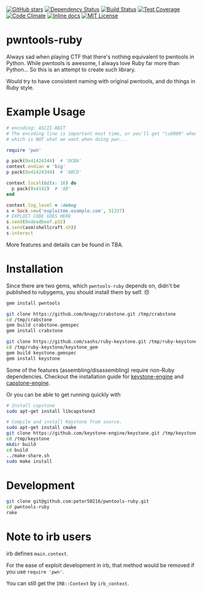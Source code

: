 [![GitHub stars](https://img.shields.io/github/stars/peter50216/pwntools-ruby.svg)](https://github.com/peter50216/pwntools-ruby/stargazers)
[![Dependency Status](https://img.shields.io/gemnasium/peter50216/pwntools-ruby.svg)](https://gemnasium.com/peter50216/pwntools-ruby)
[![Build Status](https://img.shields.io/travis/peter50216/pwntools-ruby.svg)](https://travis-ci.org/peter50216/pwntools-ruby)
[![Test Coverage](https://img.shields.io/codeclimate/coverage/github/peter50216/pwntools-ruby.svg)](https://codeclimate.com/github/peter50216/pwntools-ruby/coverage)
[![Code Climate](https://img.shields.io/codeclimate/github/peter50216/pwntools-ruby.svg)](https://codeclimate.com/github/peter50216/pwntools-ruby)
[![Inline docs](https://inch-ci.org/github/peter50216/pwntools-ruby.svg)](https://inch-ci.org/github/peter50216/pwntools-ruby)
[![MIT License](https://img.shields.io/badge/license-MIT-blue.svg)](http://choosealicense.com/licenses/mit/)

# pwntools-ruby

Always sad when playing CTF that there's nothing equivalent to pwntools in Python.
While pwntools is awesome, I always love Ruby far more than Python...
So this is an attempt to create such library.

Would try to have consistent naming with original pwntools, and do things in Ruby style.

# Example Usage
```ruby
# encoding: ASCII-8BIT
# The encoding line is important most time, or you'll get "\u0000" when using "\x00" in code,
# which is NOT what we want when doing pwn...

require 'pwn'

p pack(0x41424344)  # 'DCBA'
context.endian = 'big'
p pack(0x41424344)  # 'ABCD'

context.local(bits: 16) do
  p pack(0x4142)  # 'AB'
end

context.log_level = :debug
s = Sock.new('exploitme.example.com', 31337)
# EXPLOIT CODE GOES HERE
s.send(0xdeadbeef.p32)
s.send(asm(shellcraft.sh))
s.interact
```

More features and details can be found in TBA.

# Installation

Since there are two gems, which `pwntools-ruby` depends on, didn't be published to rubygems,
you should install them by self. :disappointed:

```sh
gem install pwntools

git clone https://github.com/bnagy/crabstone.git /tmp/crabstone
cd /tmp/crabstone
gem build crabstone.gemspec
gem install crabstone

git clone https://github.com/sashs/ruby-keystone.git /tmp/ruby-keystone
cd /tmp/ruby-keystone/keystone_gem
gem build keystone.gemspec
gem install keystone
```

Some of the features (assembling/disassembling) require non-Ruby dependencies. Checkout the
installation guide for
[keystone-engine](https://github.com/keystone-engine/keystone/tree/master/docs) and
[capstone-engine](http://www.capstone-engine.org/documentation.html).

Or you can be able to get running quickly with
```sh
# Install capstone
sudo apt-get install libcapstone3

# Compile and install Keystone from source.
sudo apt-get install cmake
git clone https://github.com/keystone-engine/keystone.git /tmp/keystone
cd /tmp/keystone
mkdir build
cd build
../make-share.sh
sudo make install
```

# Development
```sh
git clone git@github.com:peter50216/pwntools-ruby.git
cd pwntools-ruby
rake
```

# Note to irb users
irb defines `main.context`.

For the ease of exploit development in irb, that method would be removed if you use `require 'pwn'`.

You can still get the `IRB::Context` by `irb_context`.
